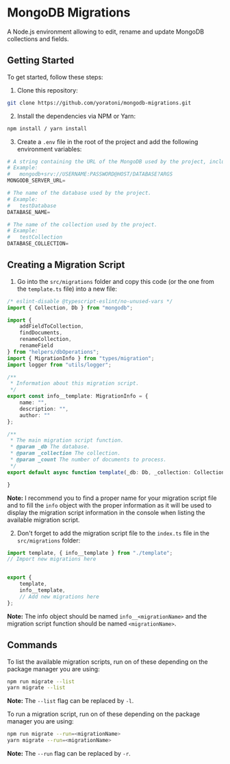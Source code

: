 # MongoDB Migrations
A Node.js environment allowing to edit, rename and update MongoDB collections and fields.

Getting Started
---------------
To get started, follow these steps:

1. Clone this repository:
```bash
git clone https://github.com/yoratoni/mongodb-migrations.git
```

2. Install the dependencies via NPM or Yarn:
```bash
npm install / yarn install
```

3. Create a `.env` file in the root of the project and add the following environment variables:
```python
# A string containing the URL of the MongoDB used by the project, including the database name.
# Example:
#   mongodb+srv://USERNAME:PASSWORD@HOST/DATABASE?ARGS
MONGODB_SERVER_URL=

# The name of the database used by the project.
# Example:
#   testDatabase
DATABASE_NAME=

# The name of the collection used by the project.
# Example:
#   testCollection
DATABASE_COLLECTION=
```

Creating a Migration Script
---------------------------
1. Go into the `src/migrations` folder and copy this code (or the one from the `template.ts` file) into a new file:
```typescript
/* eslint-disable @typescript-eslint/no-unused-vars */
import { Collection, Db } from "mongodb";

import {
    addFieldToCollection,
    findDocuments,
    renameCollection,
    renameField
} from "helpers/dbOperations";
import { MigrationInfo } from "types/migration";
import logger from "utils/logger";

/**
 * Information about this migration script.
 */
export const info__template: MigrationInfo = {
    name: "",
    description: "",
    author: ""
};

/**
 * The main migration script function.
 * @param _db The database.
 * @param _collection The collection.
 * @param _count The number of documents to process.
 */
export default async function template(_db: Db, _collection: Collection, _count: number) {

}
```
**Note:** I recommend you to find a proper name for your migration script file and to fill the `info` object with the proper information
as it will be used to display the migration script information in the console when listing the available migration script.

2. Don't forget to add the migration script file to the `index.ts` file in the `src/migrations` folder:
```typescript
import template, { info__template } from "./template";
// Import new migrations here


export {
    template,
    info__template,
    // Add new migrations here
};
```
**Note:** The info object should be named `info__<migrationName>` and the migration script function should be named `<migrationName>`.

Commands
--------
To list the available migration scripts, run on of these depending on the package manager you are using:
```bash
npm run migrate --list
yarn migrate --list
```
**Note:** The `--list` flag can be replaced by `-l`.

To run a migration script, run on of these depending on the package manager you are using:
```bash
npm run migrate --run=<migrationName>
yarn migrate --run=<migrationName>
```
**Note:** The `--run` flag can be replaced by `-r`.
